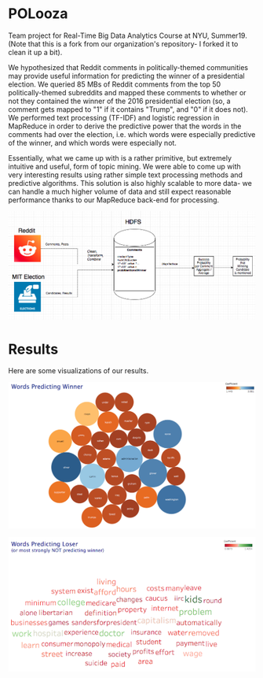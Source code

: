# POLooza
Team project for Real-Time Big Data Analytics Course at NYU, Summer19. (Note that this is a fork from our organization's repository- I forked it to clean it up a bit). 

We hypothesized that Reddit comments in politically-themed communities may provide useful information for predicting the winner of a presidential election. We queried 85 MBs of Reddit comments from the top 50 politically-themed subreddits and mapped these comments to whether or not they contained the winner of the 2016 presidential election (so, a comment gets mapped to "1" if it contains "Trump", and "0" if it does not). We performed text processing (TF-IDF) and logistic regression in MapReduce in order to derive the predictive power that the words in the comments had over the election, i.e. which words were especially predictive of the winner, and which words were especially not. 

Essentially, what we came up with is a rather primitive, but extremely intuitive and useful, form of topic mining. We were able to come up with very interesting results using rather simple text processing methods and predictive algorithms. This solution is also highly scalable to more data- we can handle a much higher volume of data and still expect reasonable performance thanks to our MapReduce back-end for processing. 

![High-level Design](./Design_diagram.png)

# Results
Here are some visualizations of our results. 

![](./most_words.png)

![](./least_words.png)